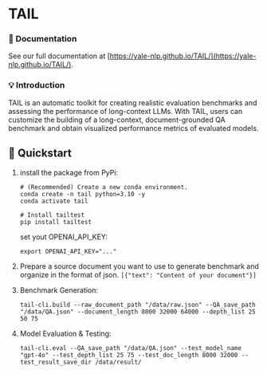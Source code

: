
# TAIL

### 📄 Documentation
See our full documentation at [https://yale-nlp.github.io/TAIL/](https://yale-nlp.github.io/TAIL/).

### 💡 Introduction
TAIL is an automatic toolkit for creating realistic evaluation
benchmarks and assessing the performance of long-context LLMs. 
With TAIL, users
can customize the building of a long-context,
document-grounded QA benchmark and obtain
visualized performance metrics of evaluated
models.
## 🚀 Quickstart 
1. install the package from PyPi:
    ```
    # (Recommended) Create a new conda environment.
    conda create -n tail python=3.10 -y
    conda activate tail

    # Install tailtest
    pip install tailtest
    ```
    set yout OPENAI_API_KEY:
    ```
    export OPENAI_API_KEY="..."
    ```
2. Prepare a source document you want to use to generate benchmark and organize in the format of json.
    `[{"text": "Content of your document"}]`

3. Benchmark Generation:

    ```
    tail-cli.build --raw_document_path "/data/raw.json" --QA_save_path "/data/QA.json" --document_length 8000 32000 64000 --depth_list 25 50 75
    ```

4. Model Evaluation & Testing:

    ```
    tail-cli.eval --QA_save_path "/data/QA.json" --test_model_name "gpt-4o" --test_depth_list 25 75 --test_doc_length 8000 32000 --test_result_save_dir /data/result/
    ```


